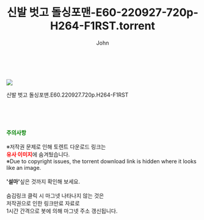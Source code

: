 ﻿---
layout: post
title:  "    신발 벗고 돌싱포맨-E60-220927-720p-H264-F1RST.torrent"
author: John
categories: [ TV ]
tags: [  ]
image: https://torrentrj55.com/uploadfile/full/90b618f88a5d8cc05466f7e54defb49f879bdb4c.jpg 
description: "    신발 벗고 돌싱포맨-E60-220927-720p-H264-F1RST torrent 정보 공유"
toc: true
toc_sticky: true
---

<br>
<p><img src="https://torrentrj55.com/uploadfile/full/90b618f88a5d8cc05466f7e54defb49f879bdb4c.jpg"/></p>
 신발 벗고 돌싱포맨.E60.220927.720p.H264-F1RST  
    
<br><br><br>
<p data-ke-size="size16"><b><span style="color: green;">주의사항</span></b><br /><br />※저작권 문제로 인해 토렌트 다운로드 링크는<br /><b><span style="color: red;">유사 이미지</span></b>에 숨겨뒀습니다.<br />※Due to copyright issues, the torrent download link is hidden where it looks like an image.<br /><br /><b>'설마'</b>싶은 것까지 확인해 보세요.<br /><br />숨김링크 클릭 시 마그넷 나타나지 않는 것은<br />저작권으로 인한 링크만료 자료로<br />1시간 간격으로 봇에 의해 마그넷 주소 갱신됩니다.</p>
